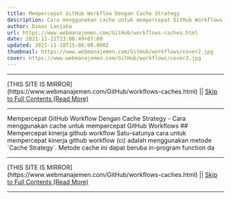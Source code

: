 ```yaml
---
title: Mempercepat GitHub Workflow Dengan Cache Strategy
description: Cara menggunakan cache untuk mempercepat GitHub Workflows
author: Dimas Lanjaka
url: https://www.webmanajemen.com/GitHub/workflows-caches.html
date: 2021-11-21T23:06:49+07:00
updated: 2021-11-18T15:00:00.000Z
thumbnail: https://www.webmanajemen.com/GitHub/workflows/cover2.jpg
cover: https://www.webmanajemen.com/GitHub/workflows/cover2.jpg
---
```


<hr/> [THIS SITE IS MIRROR](https://www.webmanajemen.com/GitHub/workflows-caches.html) || <a href="https://www.webmanajemen.com/GitHub/workflows-caches.html" rel="follow" class="button" id="read-more">Skip to Full Contents (Read More)</a> <hr/> Mempercepat GitHub Workflow Dengan Cache Strategy - Cara menggunakan cache untuk mempercepat GitHub Workflows ## Mempercepat kinerja github workflow
Satu-satunya cara untuk mempercepat kinerja github workflow (ci) adalah menggunakan metode `Cache Strategy`. Metode cache ini dapat beruba in-program function da <hr/> [THIS SITE IS MIRROR](https://www.webmanajemen.com/GitHub/workflows-caches.html) || <a href="https://www.webmanajemen.com/GitHub/workflows-caches.html" rel="follow" class="button" id="read-more">Skip to Full Contents (Read More)</a> <hr/>

<script>
    if (location.host.includes('dimaslanjaka12')) {
      location.replace('https://www.webmanajemen.com/GitHub/workflows-caches.html');
    }
  </script>